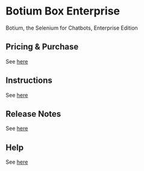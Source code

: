 # Botium Box Enterprise

Botium, the Selenium for Chatbots, Enterprise Edition

## Pricing & Purchase

See [here](http://www.botium.at/pricing.html)

## Instructions

See [here](https://botium.atlassian.net/wiki/spaces/BOTIUM/pages/360493/Botium+Box+Enterprise)

## Release Notes

See [here](https://botium.atlassian.net/wiki/spaces/BOTIUM/pages/20807681/Botium+Box+Release+Notes)

## Help

See [here](http://www.botium.at/support.html)
